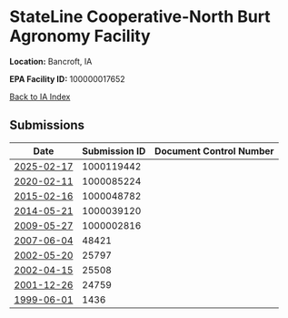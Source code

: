 # StateLine Cooperative-North Burt Agronomy Facility

**Location:** Bancroft, IA

**EPA Facility ID:** 100000017652

[Back to IA Index](../../index.md)

## Submissions

| Date | Submission ID | Document Control Number |
|------|--------------|-------------------------|
| [2025-02-17](submissions/1000119442.md) | 1000119442 |  |
| [2020-02-11](submissions/1000085224.md) | 1000085224 |  |
| [2015-02-16](submissions/1000048782.md) | 1000048782 |  |
| [2014-05-21](submissions/1000039120.md) | 1000039120 |  |
| [2009-05-27](submissions/1000002816.md) | 1000002816 |  |
| [2007-06-04](submissions/48421.md) | 48421 |  |
| [2002-05-20](submissions/25797.md) | 25797 |  |
| [2002-04-15](submissions/25508.md) | 25508 |  |
| [2001-12-26](submissions/24759.md) | 24759 |  |
| [1999-06-01](submissions/1436.md) | 1436 |  |
